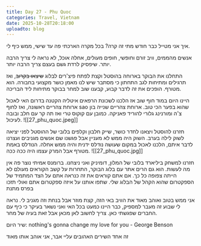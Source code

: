 ```yaml
---
title: Day 27 - Phu Quoc
categories: Travel, Vietnam
date: 2025-10-28T20:18:00
uploadto: blog
---
```

איך אני מטייל כבר חודש מתי זה קרה? בכל מקרה הארכתי פה עד שישי, ממש כיף לי.

אנשים מהממים, וויב זורם וחופשי, חופים מעולים, אחלה אוכל, לא נראה לי צריך הרבה יותר. שיפסיק לרדת גשם בעצם צריך הרבה יותר.

התחלנו את הבוקר בארוחה בהוסטל וקצת לפתח פיצ'רים לבלוג ~~שיצאו בקרוב~~, ואז תרגילים ומתיחות לגב התחתון כי מסתבר שיש לנו מאמן כושר מקצועי בחבורה. הוא מטורף. הופכים את זה לדבר קבוע, קבענו שוב למחר בבוקר מתיחות ליד הבריכה.

היינו היום במוד חוף שוב אז הלכנו לשכונת הרפאים איטליה הקטנה בדרום האי לאכול ארוחת צהריים ראשונה, ואז לחוף sao שהוא בפער הכי טוב. ארוחת צהריים שנייה בון צ'ה ומורנינג גלורי להוריד פאניקה. כמובן עם קוקוס טרי ואז תה קר עם חלב ובובה לעיכול.
![[27_phu_quoc.jpeg]]

חזרנו להוסטל ויצאנו לחדר כושר, שייק חלבון וקלפים בלובי של ההוסטל לפני יציאה לשוק לילה בערב. השוק היה ממש לא מעניין אבל פגשנו שם אנשים מגניבים ועצרנו לדבר איתם, הלכנו לאכול במקום שעושה נודלס ידנית והיה ממש אחלה. הנודלס באמת מטורף אבל המרק עצמו היה ככה ככה.
![[27_phu_quoc.jpg]]

חזרנו למשחק ביליארד בלובי של המלון, דומיניק ואני ניצחנו. ברומנס אמיתי נוצר פה אין מה לעשות. הוא גם הרים אתר עם בלוג הבוקר, התחרות על קשב הקוראים מעולם לא הייתה צפופה כל כך. אם אתם קוראים את זה כנראה אתם על הצד המתמיד של הספקטרום שהוא הקהל של הבלוג שלי. שתפו אותנו על איזה ספקטרום אתם ואולי תזכו בפרס מתנת

אני ממש בטוב ואוהב מאוד את הוויב באי הזה, קצת מוזר אבל בנחת וזה מגניב לי. נראה לי שבוע זה מעבר למספיק, כבר היינו כמעט בכל האי ואני נשאר בעיקר כי כיף עם החברים שפגשתי כאן. צריך לחשוב לאן מכאן אבל זאת בעיה של מחר.

שיר היום:
nothing's gonna change my love for you - George Benson 

זה אחד השירים האהובים עליי אבר, אני אוהב אותו מאוד
